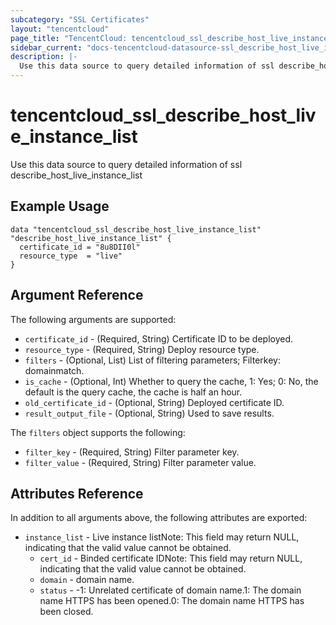 ```yaml
---
subcategory: "SSL Certificates"
layout: "tencentcloud"
page_title: "TencentCloud: tencentcloud_ssl_describe_host_live_instance_list"
sidebar_current: "docs-tencentcloud-datasource-ssl_describe_host_live_instance_list"
description: |-
  Use this data source to query detailed information of ssl describe_host_live_instance_list
---
```


# tencentcloud_ssl_describe_host_live_instance_list

Use this data source to query detailed information of ssl describe_host_live_instance_list

## Example Usage

```hcl
data "tencentcloud_ssl_describe_host_live_instance_list" "describe_host_live_instance_list" {
  certificate_id = "8u8DII0l"
  resource_type  = "live"
}
```

## Argument Reference

The following arguments are supported:

* `certificate_id` - (Required, String) Certificate ID to be deployed.
* `resource_type` - (Required, String) Deploy resource type.
* `filters` - (Optional, List) List of filtering parameters; Filterkey: domainmatch.
* `is_cache` - (Optional, Int) Whether to query the cache, 1: Yes; 0: No, the default is the query cache, the cache is half an hour.
* `old_certificate_id` - (Optional, String) Deployed certificate ID.
* `result_output_file` - (Optional, String) Used to save results.

The `filters` object supports the following:

* `filter_key` - (Required, String) Filter parameter key.
* `filter_value` - (Required, String) Filter parameter value.

## Attributes Reference

In addition to all arguments above, the following attributes are exported:

* `instance_list` - Live instance listNote: This field may return NULL, indicating that the valid value cannot be obtained.
  * `cert_id` - Binded certificate IDNote: This field may return NULL, indicating that the valid value cannot be obtained.
  * `domain` - domain name.
  * `status` - -1: Unrelated certificate of domain name.1: The domain name HTTPS has been opened.0: The domain name HTTPS has been closed.


